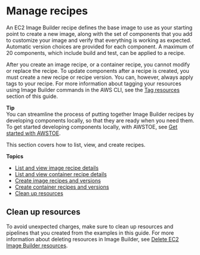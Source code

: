# Manage recipes<a name="manage-recipes"></a>

An EC2 Image Builder recipe defines the base image to use as your starting point to create a new image, along with the set of components that you add to customize your image and verify that everything is working as expected\. Automatic version choices are provided for each component\. A maximum of 20 components, which include build and test, can be applied to a recipe\.

After you create an image recipe, or a container recipe, you cannot modify or replace the recipe\. To update components after a recipe is created, you must create a new recipe or recipe version\. You can, however, always apply tags to your recipe\. For more information about tagging your resources using Image Builder commands in the AWS CLI, see the [Tag resources](tag-resources.md) section of this guide\.

**Tip**  
You can streamline the process of putting together Image Builder recipes by developing components locally, so that they are ready when you need them\. To get started developing components locally, with AWSTOE, see [Get started with AWSTOE](toe-get-started.md)\.

This section covers how to list, view, and create recipes\.

**Topics**
+ [List and view image recipe details](image-recipe-details.md)
+ [List and view container recipe details](container-recipe-details.md)
+ [Create image recipes and versions](create-image-recipes.md)
+ [Create container recipes and versions](create-container-recipes.md)
+ [Clean up resources](#recipes-cleanup)

## Clean up resources<a name="recipes-cleanup"></a>

To avoid unexpected charges, make sure to clean up resources and pipelines that you created from the examples in this guide\. For more information about deleting resources in Image Builder, see [Delete EC2 Image Builder resources](delete-resources.md)\.